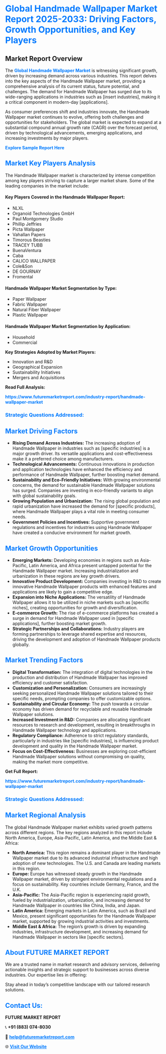 <h1 style="color: #007BFF;">Global Handmade Wallpaper Market Report 2025-2033: Driving Factors, Growth Opportunities, and Key Players</h1>

<section id="overview">
<h2>Market Report Overview</h2>
<p>The <a href="https://www.futuremarketreport.com/industry-report/handmade-wallpaper-market" style="color: #007BFF; text-decoration: none;"><strong>Global Handmade Wallpaper Market</strong></a> is witnessing significant growth, driven by increasing demand across various industries. This report delves into the key aspects of the Handmade Wallpaper market, providing a comprehensive analysis of its current status, future potential, and challenges. The demand for Handmade Wallpaper has surged due to its wide-ranging applications in industries such as [insert industries], making it a critical component in modern-day [applications].</p>
<p>As consumer preferences shift and industries innovate, the Handmade Wallpaper market continues to evolve, offering both challenges and opportunities for stakeholders. The global market is expected to expand at a substantial compound annual growth rate (CAGR) over the forecast period, driven by technological advancements, emerging applications, and increasing investments by major players.</p>
</section>

<section id="overview">
<p><a href="https://www.futuremarketreport.com/request-sample/reportId=107281" style="color: #007BFF; text-decoration: none;"><strong>Explore Sample Report Here</strong></a></p>
</section>

<section id="key-players">
<h2 style="color: #007BFF;">Market Key Players Analysis</h2>
<p>The Handmade Wallpaper market is characterized by intense competition among key players striving to capture a larger market share. Some of the leading companies in the market include:</p>
<h4>Key Players Covered in the Handmade Wallpaper Report:</h4>
<ul><li>NLXL</li><li>Organoid Technologies GmbH</li><li>Paul Montgomery Studio</li><li>Phillip Jeffries</li><li>Picta Wallpaper</li><li>Vahallan Papers</li><li>Timorous Beasties</li><li>TRACEY TUBB</li><li>BuenaVentura</li><li>Caba</li><li>CALICO WALLPAPER</li><li>Cole&amp;Son</li><li>DE GOURNAY</li><li>Fromental</li></ul>
<h4>Handmade Wallpaper Market Segmentation by Type:</h4>
<ul><li>Paper Wallpaper</li><li>Fabric Wallpaper</li><li>Natural Fiber Wallpaper</li><li>Plastic Wallpaper</li></ul>

<h4>Handmade Wallpaper Market Segmentation by Application:</h4>
<ul><li>Household</li><li>Commercial</li></ul>
<p><strong>Key Strategies Adopted by Market Players:</strong></p>
<ul>
<li>Innovation and R&D</li>
<li>Geographical Expansion</li>
<li>Sustainability Initiatives</li>
<li>Mergers and Acquisitions</li>
</ul>
</section>

<section>
<p><strong>Read Full Analysis: </strong></p><a href="https://www.futuremarketreport.com/industry-report/handmade-wallpaper-market" style="color: #007BFF; text-decoration: none;"><strong>https://www.futuremarketreport.com/industry-report/handmade-wallpaper-market</strong></a>
<h3 style="color: #007BFF;">Strategic Questions Addressed:</h3>
</section>

<section id="driving-factors">
<h2 style="color: #007BFF;">Market Driving Factors</h2>
<ul>
<li><strong>Rising Demand Across Industries:</strong> The increasing adoption of Handmade Wallpaper in industries such as [specific industries] is a major growth driver. Its versatile applications and cost-effectiveness make it a preferred choice among manufacturers.</li>
<li><strong>Technological Advancements:</strong> Continuous innovations in production and application technologies have enhanced the efficiency and performance of Handmade Wallpaper, further boosting market demand.</li>
<li><strong>Sustainability and Eco-Friendly Initiatives:</strong> With growing environmental concerns, the demand for sustainable Handmade Wallpaper solutions has surged. Companies are investing in eco-friendly variants to align with global sustainability goals.</li>
<li><strong>Growing Population and Urbanization:</strong> The rising global population and rapid urbanization have increased the demand for [specific products], where Handmade Wallpaper plays a vital role in meeting consumer needs.</li>
<li><strong>Government Policies and Incentives:</strong> Supportive government regulations and incentives for industries using Handmade Wallpaper have created a conducive environment for market growth.</li>
</ul>
</section>

<section id="growth-opportunities">
<h2 style="color: #007BFF;">Market Growth Opportunities</h2>
<ul>
<li><strong>Emerging Markets:</strong> Developing economies in regions such as Asia-Pacific, Latin America, and Africa present untapped potential for the Handmade Wallpaper market. Increasing industrialization and urbanization in these regions are key growth drivers.</li>
<li><strong>Innovative Product Development:</strong> Companies investing in R&D to create innovative Handmade Wallpaper products with enhanced features and applications are likely to gain a competitive edge.</li>
<li><strong>Expansion into Niche Applications:</strong> The versatility of Handmade Wallpaper allows it to be utilized in niche markets such as [specific niches], creating opportunities for growth and diversification.</li>
<li><strong>E-commerce Growth:</strong> The rise of e-commerce platforms has created a surge in demand for Handmade Wallpaper used in [specific applications], further boosting market growth.</li>
<li><strong>Strategic Partnerships and Collaborations:</strong> Industry players are forming partnerships to leverage shared expertise and resources, driving the development and adoption of Handmade Wallpaper products globally.</li>
</ul>
</section>

<section id="trending-factors">
<h2 style="color: #007BFF;">Market Trending Factors</h2>
<ul>
<li><strong>Digital Transformation:</strong> The integration of digital technologies in the production and distribution of Handmade Wallpaper has improved efficiency and customer satisfaction.</li>
<li><strong>Customization and Personalization:</strong> Consumers are increasingly seeking personalized Handmade Wallpaper solutions tailored to their specific needs, prompting companies to offer customizable options.</li>
<li><strong>Sustainability and Circular Economy:</strong> The push towards a circular economy has driven demand for recyclable and reusable Handmade Wallpaper solutions.</li>
<li><strong>Increased Investment in R&D:</strong> Companies are allocating significant resources to research and development, resulting in breakthroughs in Handmade Wallpaper technology and applications.</li>
<li><strong>Regulatory Compliance:</strong> Adherence to strict regulatory standards, particularly in industries like [specific industries], is influencing product development and quality in the Handmade Wallpaper market.</li>
<li><strong>Focus on Cost-Effectiveness:</strong> Businesses are exploring cost-efficient Handmade Wallpaper solutions without compromising on quality, making the market more competitive.</li>
</ul>
</section>

<section>
<p><strong>Get Full Report: </strong></p><a href="https://www.futuremarketreport.com/industry-report/handmade-wallpaper-market" style="color: #007BFF; text-decoration: none;"><strong>https://www.futuremarketreport.com/industry-report/handmade-wallpaper-market</strong></a>
<h3 style="color: #007BFF;">Strategic Questions Addressed:</h3>
</section>


<section id="regional-analysis">
<h2 style="color: #007BFF;">Market Regional Analysis</h2>
<p>The global Handmade Wallpaper market exhibits varied growth patterns across different regions. The key regions analyzed in this report include North America, Europe, Asia-Pacific, Latin America, and the Middle East & Africa:</p>
<ul>
<li><strong>North America:</strong> This region remains a dominant player in the Handmade Wallpaper market due to its advanced industrial infrastructure and high adoption of new technologies. The U.S. and Canada are leading markets in this region.</li>
<li><strong>Europe:</strong> Europe has witnessed steady growth in the Handmade Wallpaper market, driven by stringent environmental regulations and a focus on sustainability. Key countries include Germany, France, and the U.K.</li>
<li><strong>Asia-Pacific:</strong> The Asia-Pacific region is experiencing rapid growth, fueled by industrialization, urbanization, and increasing demand for Handmade Wallpaper in countries like China, India, and Japan.</li>
<li><strong>Latin America:</strong> Emerging markets in Latin America, such as Brazil and Mexico, present significant opportunities for the Handmade Wallpaper market, supported by growing industrial activities and investments.</li>
<li><strong>Middle East & Africa:</strong> The region’s growth is driven by expanding industries, infrastructure development, and increasing demand for Handmade Wallpaper in sectors like [specific sectors].</li>
</ul>
</section>

<footer>
<h2 style="color: #007BFF;">About FUTURE MARKET REPORT</h2>
<p>We are a trusted name in market research and advisory services, delivering actionable insights and strategic support to businesses across diverse industries. Our expertise lies in offering:</p>

<p>Stay ahead in today’s competitive landscape with our tailored research solutions.</p>

<h2 style="color: #007BFF;">Contact Us:</h2>
<p><strong>FUTURE MARKET REPORT</strong></p>
<p>📞 <strong>+91 (883) 074-8030</strong></p>
<p>📧 <strong><a href="mailto:help@futuremarketreport.com" style="color: #007BFF;">help@futuremarketreport.com</a></strong></p>
<p>🌐 <strong><a href="https://www.futuremarketreport.com/" style="color: #007BFF;">Visit Our Website</a></strong></p>
</footer>